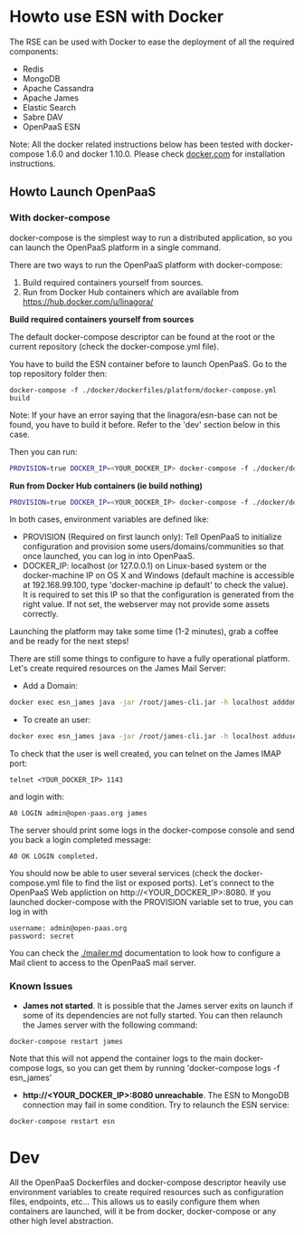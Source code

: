 # Howto use ESN with Docker

The RSE can be used with Docker to ease the deployment of all the required components:

- Redis
- MongoDB
- Apache Cassandra
- Apache James
- Elastic Search
- Sabre DAV
- OpenPaaS ESN

Note: All the docker related instructions below has been tested with docker-compose 1.6.0 and docker 1.10.0.
Please check [docker.com](http://docker.com) for installation instructions.

## Howto Launch OpenPaaS

### With docker-compose

docker-compose is the simplest way to run a distributed application, so you can launch the OpenPaaS platform in a single command.

There are two ways to run the OpenPaaS platform with docker-compose:

1. Build required containers yourself from sources.
2. Run from Docker Hub containers which are available from https://hub.docker.com/u/linagora/

**Build required containers yourself from sources**

The default docker-compose descriptor can be found at the root or the current repository (check the docker-compose.yml file).

You have to build the ESN container before to launch OpenPaaS. Go to the top repository folder then:

```
docker-compose -f ./docker/dockerfiles/platform/docker-compose.yml build
```

Note: If your have an error saying that the linagora/esn-base can not be found, you have to build it before. Refer to the 'dev' section below in this case.

Then you can run:

``` sh
PROVISION=true DOCKER_IP=<YOUR_DOCKER_IP> docker-compose -f ./docker/dockerfiles/platform/docker-compose.yml up
```

**Run from Docker Hub containers (ie build nothing)**

```bash
PROVISION=true DOCKER_IP=<YOUR_DOCKER_IP> docker-compose -f ./docker/dockerfiles/platform/docker-compose-images.yml up
```

In both cases, environment variables are defined like:

- PROVISION (Required on first launch only): Tell OpenPaaS to initialize configuration and provision some users/domains/communities so that once launched, you can log in into OpenPaaS.
- DOCKER_IP: localhost (or 127.0.0.1) on Linux-based system or the docker-machine IP on OS X and Windows (default machine is accessible at 192.168.99.100, type 'docker-machine ip default' to check the value). It is required to set this IP so that the configuration is generated from the right value. If not set, the webserver may not provide some assets correctly.

Launching the platform may take some time (1-2 minutes), grab a coffee and be ready for the next steps!

There are still some things to configure to have a fully operational platform. Let's create required resources on the James Mail Server:

- Add a Domain:

```bash
docker exec esn_james java -jar /root/james-cli.jar -h localhost adddomain open-paas.org
```

- To create an user:

```bash
docker exec esn_james java -jar /root/james-cli.jar -h localhost adduser admin@open-paas.org james
```

To check that the user is well created, you can telnet on the James IMAP port:

```
telnet <YOUR_DOCKER_IP> 1143
```

and login with:

```
A0 LOGIN admin@open-paas.org james
```

The server should print some logs in the docker-compose console and send you back a login completed message:

```
A0 OK LOGIN completed.
```

You should now be able to user several services (check the docker-compose.yml file to find the list or exposed ports).
Let's connect to the OpenPaaS Web appliction on http://<YOUR_DOCKER_IP>:8080. If you launched docker-compose with the PROVISION variable set to true, you can log in with

```
username: admin@open-paas.org
password: secret
```

You can check the [./mailer.md](./mailer.md) documentation to look how to configure a Mail client to access to the OpenPaaS mail server.

### Known Issues

- **James not started**. It is possible that the James server exits on launch if some of its dependencies are not fully started. You can then relaunch the James server with the following command:

```
docker-compose restart james
```

Note that this will not append the container logs to the main docker-compose logs, so you can get them by running 'docker-compose logs -f esn_james'

- **http://<YOUR_DOCKER_IP>:8080 unreachable**. The ESN to MongoDB connection may fail in some condition. Try to relaunch the ESN service:

```
docker-compose restart esn
```

# Dev

All the OpenPaaS Dockerfiles and docker-compose descriptor heavily use environment variables to create required resources such as configuration files, endpoints, etc...
This allows us to easily configure them when containers are launched, will it be from docker, docker-compose or any other high level abstraction.

